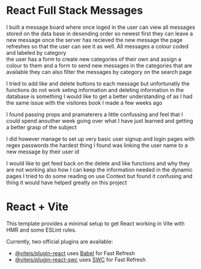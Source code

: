 # React Full Stack Messages

I built a message board where once loged in the user can view all messages stored on the data base in desending order so newest first they can leave a new message once the server has recieved the new message the page refreshes so that the user can see it as well.
All messages a colour coded and labeled by category  
the user has a form to create new categories of their own and assign a colour to them
and a form to send new messages in the categories that are available
they can also filter the messages by category on the search page

I tried to add like and delete buttons to each message but unfortunatly the functions do not work seting information and deleting information in the database is something I would like to get a better understanding of as I had the same issue with the visitores book I made a few weeks ago

I found passing props and pramaterers a little confussing and feel that I could spend anouther week going over what I have just learned and getting a better grasp of the subject

I did however manage to set up very basic user signup and login pages with regex passwords the hardest thing I found was linking the user name to a new message by their user id

I would like to get feed back on the delete and like functions and why they are not working also how I can keep the information needed in the dynamic pages I tried to do some reading on use Context but found it confusing and thing it would have helped greatly on this project

# React + Vite

This template provides a minimal setup to get React working in Vite with HMR and some ESLint rules.

Currently, two official plugins are available:

- [@vitejs/plugin-react](https://github.com/vitejs/vite-plugin-react/blob/main/packages/plugin-react/README.md) uses [Babel](https://babeljs.io/) for Fast Refresh
- [@vitejs/plugin-react-swc](https://github.com/vitejs/vite-plugin-react-swc) uses [SWC](https://swc.rs/) for Fast Refresh
